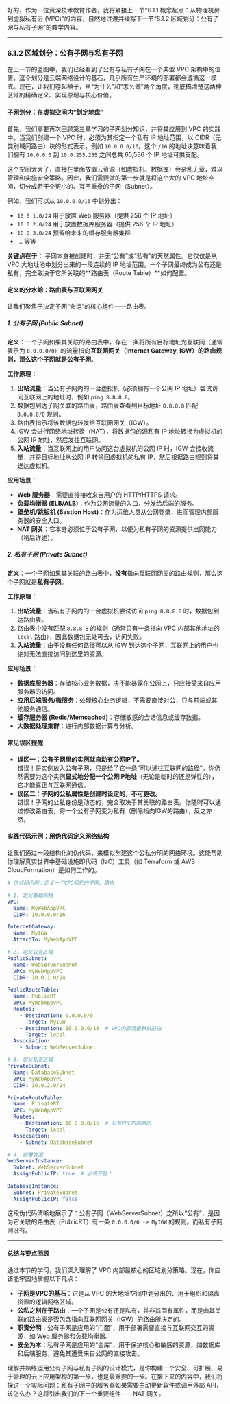 好的，作为一位资深技术教育作者，我将紧接上一节“6.1.1 概念起点：从物理机房到虚拟私有云 (VPC)”的内容，自然地过渡并续写下一节“6.1.2 区域划分：公有子网与私有子网”的教学内容。

---

### 6.1.2 区域划分：公有子网与私有子网

在上一节的蓝图中，我们已经看到了公有与私有子网在一个典型 VPC 架构中的位置。这个划分是云端网络设计的基石，几乎所有生产环境的部署都会遵循这一模式。现在，让我们卷起袖子，从“为什么”和“怎么做”两个角度，彻底搞清楚这两种区域的精确定义、实现原理与核心价值。

#### 子网划分：在虚拟空间内“划定地盘”

首先，我们需要再次回顾第三章学习的子网划分知识，并将其应用到 VPC 的实践中。当我们创建一个 VPC 时，必须为其指定一个私有 IP 地址范围，以 CIDR（无类别域间路由）块的形式表示，例如 `10.0.0.0/16`。这个 `/16` 的地址块意味着我们拥有 `10.0.0.0` 到 `10.0.255.255` 之间总共 65,536 个 IP 地址可供支配。

这个空间太大了，直接在里面放置云资源（如虚拟机、数据库）会杂乱无章，难以管理和实施安全策略。因此，我们需要做的第一步就是将这个大的 VPC 地址空间，切分成若干个更小的、互不重叠的子网（Subnet）。

例如，我们可以从 `10.0.0.0/16` 中划分出：
*   `10.0.1.0/24` 用于放置 Web 服务器（提供 256 个 IP 地址）
*   `10.0.2.0/24` 用于放置数据库服务器（提供 256 个 IP 地址）
*   `10.0.3.0/24` 预留给未来的缓存服务器集群
*   ... 等等

**关键点在于：** 子网本身被创建时，并无“公有”或“私有”的天然属性。它仅仅是从 VPC 大地址池中划分出来的一段连续的 IP 地址范围。一个子网最终成为公有还是私有，完全取决于它所关联的**路由表（Route Table）**如何配置。

#### 定义的分水岭：路由表与互联网网关

让我们聚焦于决定子网“命运”的核心组件——路由表。

##### 1. 公有子网 (Public Subnet)

**定义**：一个子网如果其关联的路由表中，存在一条将所有目标地址为互联网（通常表示为 `0.0.0.0/0`）的流量指向**互联网网关（Internet Gateway, IGW）**的路由规则，那么这个子网就是**公有子网**。

**工作原理**：
1.  **出站流量**：当公有子网内的一台虚拟机（必须拥有一个公网 IP 地址）尝试访问互联网上的地址时，例如 `ping 8.8.8.8`。
2.  数据包到达子网关联的路由表，路由表查看到目标地址 `8.8.8.8` 匹配 `0.0.0.0/0` 规则。
3.  路由表指示将该数据包转发给互联网网关（IGW）。
4.  IGW 会进行网络地址转换（NAT），将数据包的源私有 IP 地址转换为虚拟机的公网 IP 地址，然后发往互联网。
5.  **入站流量**：当互联网上的用户访问这台虚拟机的公网 IP 时，IGW 会接收流量，并将目标地址从公网 IP 转换回虚拟机的私有 IP，然后根据路由规则将其送达虚拟机。

**应用场景**：
*   **Web 服务器**：需要直接接收来自用户的 HTTP/HTTPS 请求。
*   **负载均衡器 (ELB/ALB)**：作为公网流量的入口，分发给后端的服务。
*   **堡垒机/跳板机 (Bastion Host)**：作为运维人员从公网登录，进而管理内部服务器的安全入口。
*   **NAT 网关**：它本身必须位于公有子网，以便为私有子网的资源提供出网能力（稍后详述）。

##### 2. 私有子网 (Private Subnet)

**定义**：一个子网如果其关联的路由表中，**没有**指向互联网网关的路由规则，那么这个子网就是**私有子网**。

**工作原理**：
1.  **出站流量**：当私有子网内的一台虚拟机尝试访问 `ping 8.8.8.8` 时，数据包到达路由表。
2.  路由表中没有匹配 `8.8.8.8` 的规则（通常只有一条指向 VPC 内部其他地址的 `local` 路由），因此数据包无处可去，访问失败。
3.  **入站流量**：由于没有任何路径可以从 IGW 到达这个子网，互联网上的用户也绝对无法直接访问到这里的资源。

**应用场景**：
*   **数据库服务器**：存储核心业务数据，决不能暴露在公网上，只应接受来自应用服务器的访问。
*   **应用后端服务/微服务**：处理核心业务逻辑，不需要直接对公，只与前端或其他服务通信。
*   **缓存服务器 (Redis/Memcached)**：存储敏感的会话信息或缓存数据。
*   **大数据处理集群**：进行内部数据计算与分析。

<div class="common_mistake_warning">
    <h4>常见误区提醒</h4>
    <ul>
        <li><strong>误区一：公有子网里的实例就自动有公网IP了。</strong><br>
        错误！将实例放入公有子网，只是给了它一条“可以通往互联网的路径”。你仍然需要为这个实例<strong>显式地分配一个公网IP地址</strong>（无论是临时的还是弹性的），它才能真正与互联网通信。
        </li>
        <li><strong>误区二：子网的公私属性是创建时设定的，不可更改。</strong><br>
        错误！子网的公私身份是动态的，完全取决于其关联的路由表。你随时可以通过修改路由表，将一个公有子网变为私有（删除指向IGW的路由），反之亦然。
        </li>
    </ul>
</div>

#### 实践代码示例：用伪代码定义网络结构

让我们通过一段结构化的伪代码，来模拟创建这个公私分明的网络环境。这能帮助你理解真实世界中基础设施即代码（IaC）工具（如 Terraform 或 AWS CloudFormation）是如何工作的。

```yaml
# 伪代码示例：定义一个VPC和它的子网、路由

# 1. 定义基础网络
VPC:
  Name: MyWebAppVPC
  CIDR: 10.0.0.0/16

InternetGateway:
  Name: MyIGW
  AttachTo: MyWebAppVPC

# 2. 定义公有区域
PublicSubnet:
  Name: WebServerSubnet
  VPC: MyWebAppVPC
  CIDR: 10.0.1.0/24

PublicRouteTable:
  Name: PublicRT
  VPC: MyWebAppVPC
  Routes:
    - Destination: 0.0.0.0/0
      Target: MyIGW
    - Destination: 10.0.0.0/16  # VPC内部流量默认路由
      Target: local
  Association:
    - Subnet: WebServerSubnet

# 3. 定义私有区域
PrivateSubnet:
  Name: DatabaseSubnet
  VPC: MyWebAppVPC
  CIDR: 10.0.2.0/24

PrivateRouteTable:
  Name: PrivateRT
  VPC: MyWebAppVPC
  Routes:
    - Destination: 10.0.0.0/16  # 只有VPC内部路由
      Target: local
  Association:
    - Subnet: DatabaseSubnet

# 4. 部署资源
WebServerInstance:
  Subnet: WebServerSubnet
  AssignPublicIP: true  # 必须开启！

DatabaseInstance:
  Subnet: PrivateSubnet
  AssignPublicIP: false
```

这段伪代码清晰地展示了：公有子网（WebServerSubnet）之所以“公有”，是因为它关联的路由表（PublicRT）有一条 `0.0.0.0/0 -> MyIGW` 的规则。而私有子网则没有。

---

#### 总结与要点回顾

通过本节的学习，我们深入理解了 VPC 内部最核心的区域划分策略。现在，你应该能牢固地掌握以下几点：

- **子网是VPC的基石**：它是从 VPC 的大地址空间中划分出的、用于组织和隔离资源的逻辑网络区域。
- **公私之别在于路由**：一个子网是公有还是私有，并非其固有属性，而是由其关联的路由表是否包含指向互联网网关（IGW）的路由所决定的。
- **职责分明**：公有子网是应用的“门面”，用于部署需要直接与互联网交互的资源，如 Web 服务器和负载均衡器。
- **安全为本**：私有子网是应用的“金库”，用于保护核心和敏感的资源，如数据库和后端服务，避免其遭受来自公网的直接攻击。

理解并熟练运用公有子网与私有子网的设计模式，是你构建一个安全、可扩展、易于管理的云上应用架构的第一步，也是最重要的一步。在接下来的内容中，我们将探讨一个实际问题：私有子网中的服务器如果需要主动更新软件或调用外部 API，该怎么办？这将引出我们的下一个重要组件——NAT 网关。